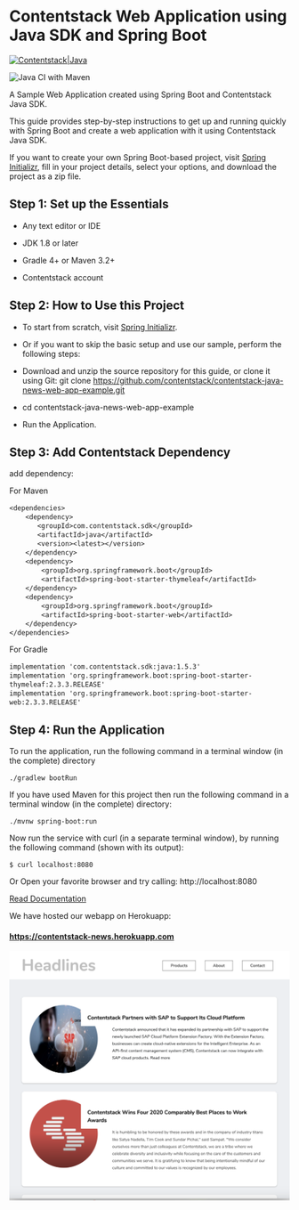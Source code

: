 # Contentstack Web Application using Java SDK and Spring Boot

[![Contentstack|Java](https://pbs.twimg.com/profile_images/1266413833091903489/tGyTwTYc_200x200.jpg)](https://www.contentstack.com)

![Java CI with Maven](https://github.com/contentstack/contentstack-java-news-web-app-example/workflows/Java%20CI%20with%20Maven/badge.svg)

A Sample Web Application created using Spring Boot and Contentstack Java SDK.

This guide provides step-by-step instructions to get up and running quickly with Spring Boot and create a web application with it using Contentstack Java SDK.

If you want to create your own Spring Boot-based project, visit [Spring Initializr](https://start.spring.io/), fill in your project details, select your options, and download the project as a zip file.

## Step 1: Set up the Essentials


 - Any text editor or IDE

 - JDK 1.8 or later

 - Gradle 4+ or Maven 3.2+

 - Contentstack account

## Step 2: How to Use this Project

- To start from scratch, visit [Spring Initializr](https://start.spring.io/).

- Or if you want to skip the basic setup and use our sample, perform the following steps:

- Download and unzip the source repository for this guide, or clone it using Git: git clone https://github.com/contentstack/contentstack-java-news-web-app-example.git

- cd contentstack-java-news-web-app-example

- Run the Application.


## Step 3: Add Contentstack Dependency

add dependency:

For Maven

```
<dependencies>
    <dependency>
       <groupId>com.contentstack.sdk</groupId>
       <artifactId>java</artifactId>
       <version><latest></version>
    </dependency>
    <dependency>
        <groupId>org.springframework.boot</groupId>
        <artifactId>spring-boot-starter-thymeleaf</artifactId>
    </dependency>
    <dependency>
        <groupId>org.springframework.boot</groupId>
        <artifactId>spring-boot-starter-web</artifactId>
    </dependency>
</dependencies>
```

For Gradle

```
implementation 'com.contentstack.sdk:java:1.5.3'
implementation 'org.springframework.boot:spring-boot-starter-thymeleaf:2.3.3.RELEASE'
implementation 'org.springframework.boot:spring-boot-starter-web:2.3.3.RELEASE'
```


## Step 4: Run the Application

To run the application, run the following command in a terminal window (in the complete) directory

```
./gradlew bootRun
```

If you have used Maven for this project then run the following command in a terminal window (in the complete) directory:

```
./mvnw spring-boot:run
```


Now run the service with curl (in a separate terminal window), by running the following command (shown with its output):

```
$ curl localhost:8080
```

Or Open your favorite browser and try calling: http://localhost:8080


[Read Documentation](www.contentstack.com/docs/developers/sample-apps/build-a-web-application-using-contentstack-java-sdk-and-spring-boot/)

We have hosted our webapp on Herokuapp:

#### https://contentstack-news.herokuapp.com


![Screenshot](https://github.com/contentstack/contentstack-java-news-web-app-example/blob/master/screenshot.png?raw=true)



